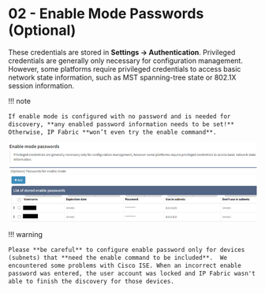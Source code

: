 # 02 - Enable Mode Passwords (Optional)

These credentials are stored in **Settings → Authentication**. Privileged credentials are generally only necessary for configuration management. However, some platforms require privileged credentials to access basic network state information, such as MST spanning-tree state or 802.1X session information.

!!! note

    If enable mode is configured with no password and is needed for discovery, **any enabled password information needs to be set!** Otherwise, IP Fabric **won’t even try the enable command**.

![Enable passwords](enable_psw.png)

!!! warning

    Please **be careful** to configure enable password only for devices (subnets) that **need the enable command to be included**.  We encountered some problems with Cisco ISE. When an incorrect enable password was entered, the user account was locked and IP Fabric wasn't able to finish the discovery for those devices.
